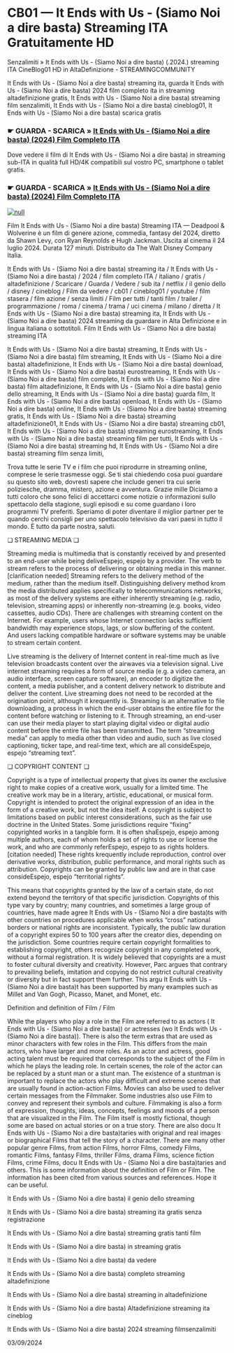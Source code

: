 # CB01 — It Ends with Us - (Siamo Noi a dire basta) Streaming ITA Gratuitamente HD



Senzalimiti » It Ends with Us - (Siamo Noi a dire basta) (.2024.) streaming ITA CineBlog01 HD in AltaDefinizione - STREAMINGCOMMUNITY

It Ends with Us - (Siamo Noi a dire basta) streaming ita, guarda It Ends with Us - (Siamo Noi a dire basta) 2024 film completo ita in streaming altadefinizione gratis, It Ends with Us - (Siamo Noi a dire basta) streaming film senzalimiti, It Ends with Us - (Siamo Noi a dire basta) cineblog01, It Ends with Us - (Siamo Noi a dire basta) scarica gratis

### ☛ GUARDA - SCARICA » [It Ends with Us - (Siamo Noi a dire basta) (2024) Film Completo ITA](https://t.co/BCnbNiOT6c)

Dove vedere il film di It Ends with Us - (Siamo Noi a dire basta) in streaming sub-ITA in qualità full HD/4K compatibili sul vostro PC, smartphone o tablet gratis.

### ☛ GUARDA - SCARICA » [It Ends with Us - (Siamo Noi a dire basta) (2024) Film Completo ITA](https://t.co/BCnbNiOT6c)

[![null](https://static.wixstatic.com/media/855a25_043b5abeb4ae4d35ac003198e7fe56ed~mv2.gif)](https://t.co/BCnbNiOT6c)

Film It Ends with Us - (Siamo Noi a dire basta) Streaming ITA — Deadpool & Wolverine è un film di genere azione, commedia, fantasy del 2024, diretto da Shawn Levy, con Ryan Reynolds e Hugh Jackman. Uscita al cinema il 24 luglio 2024. Durata 127 minuti. Distribuito da The Walt Disney Company Italia.

It Ends with Us - (Siamo Noi a dire basta) streaming ita / It Ends with Us - (Siamo Noi a dire basta) / 2024 / film completo ITA / italiano / gratis / altadefinizione / Scaricare / Guarda / Vedere / sub ita / netflix / il genio dello / disney / cineblog / Film da vedere / cb01 / cineblog01 / youtube / film stasera / film azione / senza limiti / Film per tutti / tanti film / trailer / programmazione / roma / cinema / trama / uci cinema / milano / diretta / It Ends with Us - (Siamo Noi a dire basta) streaming ita, It Ends with Us - (Siamo Noi a dire basta) 2024 streaming da guardare in Alta Definizione e in lingua italiana o sottotitoli. Film It Ends with Us - (Siamo Noi a dire basta) streaming ITA

It Ends with Us - (Siamo Noi a dire basta) streaming, It Ends with Us - (Siamo Noi a dire basta) film streaming, It Ends with Us - (Siamo Noi a dire basta) altadefinizione, It Ends with Us - (Siamo Noi a dire basta) download, It Ends with Us - (Siamo Noi a dire basta) eurostreaming, It Ends with Us - (Siamo Noi a dire basta) film completo, It Ends with Us - (Siamo Noi a dire basta) film altadefinizione, It Ends with Us - (Siamo Noi a dire basta) genio dello streaming, It Ends with Us - (Siamo Noi a dire basta) guarda film, It Ends with Us - (Siamo Noi a dire basta) openload, It Ends with Us - (Siamo Noi a dire basta) online, It Ends with Us - (Siamo Noi a dire basta) streaming gratis, It Ends with Us - (Siamo Noi a dire basta) streaming altadefinizione01, It Ends with Us - (Siamo Noi a dire basta) streaming cb01, It Ends with Us - (Siamo Noi a dire basta) streaming eurostreaming, It Ends with Us - (Siamo Noi a dire basta) streaming film per tutti, It Ends with Us - (Siamo Noi a dire basta) streaming hd, It Ends with Us - (Siamo Noi a dire basta) streaming film senza limiti,

Trova tutte le serie TV e i film che puoi riprodurre in streaming online, comprese le serie trasmesse oggi. Se ti stai chiedendo cosa puoi guardare su questo sito web, dovresti sapere che include generi tra cui serie poliziesche, dramma, mistero, azione e avventura. Grazie mille Diciamo a tutti coloro che sono felici di accettarci come notizie o informazioni sullo spettacolo della stagione, sugli episodi e su come guardano i loro programmi TV preferiti. Speriamo di poter diventare il miglior partner per te quando cerchi consigli per uno spettacolo televisivo da vari paesi in tutto il mondo. È tutto da parte nostra, saluti.

❏ STREAMING MEDIA ❏

Streaming media is multimedia that is constantly received by and presented to an end-user while being deliveEspejo, espejo by a provider. The verb to stream refers to the process of delivering or obtaining media in this manner.[clarification needed] Streaming refers to the delivery method of the medium, rather than the medium itself. Distinguishing delivery method krom the media distributed applies specifically to telecommunications networks, as most of the delivery systems are either inherently streaming (e.g. radio, television, streaming apps) or inherently non-streaming (e.g. books, video cassettes, audio CDs). There are challenges with streaming content on the Internet. For example, users whose Internet connection lacks sufficient bandwidth may experience stops, lags, or slow buffering of the content. And users lacking compatible hardware or software systems may be unable to stream certain content.

Live streaming is the delivery of Internet content in real-time much as live television broadcasts content over the airwaves via a television signal. Live internet streaming requires a form of source media (e.g. a video camera, an audio interface, screen capture software), an encoder to digitize the content, a media publisher, and a content delivery network to distribute and deliver the content. Live streaming does not need to be recorded at the origination point, although it krequently is. Streaming is an alternative to file downloading, a process in which the end-user obtains the entire file for the content before watching or listening to it. Through streaming, an end-user can use their media player to start playing digital video or digital audio content before the entire file has been transmitted. The term “streaming media” can apply to media other than video and audio, such as live closed captioning, ticker tape, and real-time text, which are all consideEspejo, espejo “streaming text”.

❏ COPYRIGHT CONTENT ❏

Copyright is a type of intellectual property that gives its owner the exclusive right to make copies of a creative work, usually for a limited time. The creative work may be in a literary, artistic, educational, or musical form. Copyright is intended to protect the original expression of an idea in the form of a creative work, but not the idea itself. A copyright is subject to limitations based on public interest considerations, such as the fair use doctrine in the United States. Some jurisdictions require “fixing” copyrighted works in a tangible form. It is often shaEspejo, espejo among multiple authors, each of whom holds a set of rights to use or license the work, and who are commonly referEspejo, espejo to as rights holders.[citation needed] These rights krequently include reproduction, control over derivative works, distribution, public performance, and moral rights such as attribution. Copyrights can be granted by public law and are in that case consideEspejo, espejo “territorial rights”.

This means that copyrights granted by the law of a certain state, do not extend beyond the territory of that specific jurisdiction. Copyrights of this type vary by country; many countries, and sometimes a large group of countries, have made agree It Ends with Us - (Siamo Noi a dire basta)ts with other countries on procedures applicable when works “cross” national borders or national rights are inconsistent. Typically, the public law duration of a copyright expires 50 to 100 years after the creator dies, depending on the jurisdiction. Some countries require certain copyright formalities to establishing copyright, others recognize copyright in any completed work, without a formal registration. It is widely believed that copyrights are a must to foster cultural diversity and creativity. However, Parc argues that contrary to prevailing beliefs, imitation and copying do not restrict cultural creativity or diversity but in fact support them further. This argu It Ends with Us - (Siamo Noi a dire basta)t has been supported by many examples such as Millet and Van Gogh, Picasso, Manet, and Monet, etc.

Definition and definition of Film / Film

While the players who play a role in the Film are referred to as actors ( It Ends with Us - (Siamo Noi a dire basta)) or actresses (wo It Ends with Us - (Siamo Noi a dire basta)). There is also the term extras that are used as minor characters with few roles in the Film. This differs from the main actors, who have larger and more roles. As an actor and actress, good acting talent must be required that corresponds to the subject of the Film in which he plays the leading role. In certain scenes, the role of the actor can be replaced by a stunt man or a stunt man. The existence of a stuntman is important to replace the actors who play difficult and extreme scenes that are usually found in action-action Films. Movies can also be used to deliver certain messages from the Filmmaker. Some industries also use Film to convey and represent their symbols and culture. Filmmaking is also a form of expression, thoughts, ideas, concepts, feelings and moods of a person that are visualized in the Film. The Film itself is mostly fictional, though some are based on actual stories or on a true story. There are also docu It Ends with Us - (Siamo Noi a dire basta)taries with original and real images or biographical Films that tell the story of a character. There are many other popular genre Films, from action Films, horror Films, comedy Films, romantic Films, fantasy Films, thriller Films, drama Films, science fiction Films, crime Films, docu It Ends with Us - (Siamo Noi a dire basta)taries and others. This is some information about the definition of Film or Film. The information has been cited from various sources and references. Hope it can be useful.

It Ends with Us - (Siamo Noi a dire basta) il genio dello streaming

It Ends with Us - (Siamo Noi a dire basta) streaming ita gratis senza registrazione

It Ends with Us - (Siamo Noi a dire basta) streaming gratis tanti film

It Ends with Us - (Siamo Noi a dire basta) in streaming gratis

It Ends with Us - (Siamo Noi a dire basta) da vedere

It Ends with Us - (Siamo Noi a dire basta) completo streaming altadefinizione

It Ends with Us - (Siamo Noi a dire basta) streaming in altadefinizione

It Ends with Us - (Siamo Noi a dire basta) Altadefinizione streaming ita cineblog

It Ends with Us - (Siamo Noi a dire basta) 2024 streaming filmsenzalimiti

03/09/2024
